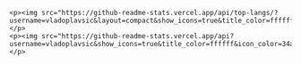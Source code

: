 
    <p><img src="https://github-readme-stats.vercel.app/api/top-langs/?username=vladoplavsic&layout=compact&show_icons=true&title_color=ffffff&icon_color=34abeb&text_color=daf7dc&bg_color=151515"/></p>
    <p><img src="https://github-readme-stats.vercel.app/api?username=vladoplavsic&show_icons=true&title_color=ffffff&icon_color=34abeb&text_color=daf7dc&bg_color=151515"/></p>

<!--
**VladoPlavsic/VladoPlavsic** is a ✨ _special_ ✨ repository because its `README.md` (this file) appears on your GitHub profile.

Here are some ideas to get you started:

- 🔭 I’m currently working on ...
- 🌱 I’m currently learning ...
- 👯 I’m looking to collaborate on ...
- 🤔 I’m looking for help with ...
- 💬 Ask me about ...
- 📫 How to reach me: ...
- 😄 Pronouns: ...
- ⚡ Fun fact: ...
-->

